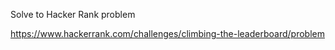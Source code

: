 Solve to Hacker Rank problem

https://www.hackerrank.com/challenges/climbing-the-leaderboard/problem